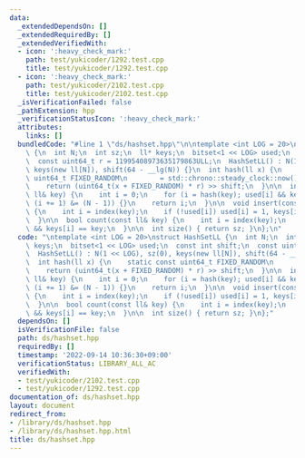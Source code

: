 ```yaml
---
data:
  _extendedDependsOn: []
  _extendedRequiredBy: []
  _extendedVerifiedWith:
  - icon: ':heavy_check_mark:'
    path: test/yukicoder/1292.test.cpp
    title: test/yukicoder/1292.test.cpp
  - icon: ':heavy_check_mark:'
    path: test/yukicoder/2102.test.cpp
    title: test/yukicoder/2102.test.cpp
  _isVerificationFailed: false
  _pathExtension: hpp
  _verificationStatusIcon: ':heavy_check_mark:'
  attributes:
    links: []
  bundledCode: "#line 1 \"ds/hashset.hpp\"\n\ntemplate <int LOG = 20>\nstruct HashSetLL\
    \ {\n  int N;\n  int sz;\n  ll* keys;\n  bitset<1 << LOG> used;\n  const int shift;\n\
    \  const uint64_t r = 11995408973635179863ULL;\n  HashSetLL() : N(1 << LOG), sz(0),\
    \ keys(new ll[N]), shift(64 - __lg(N)) {}\n  int hash(ll x) {\n    static const\
    \ uint64_t FIXED_RANDOM\n        = std::chrono::steady_clock::now().time_since_epoch().count();\n\
    \    return (uint64_t(x + FIXED_RANDOM) * r) >> shift;\n  }\n\n  int index(const\
    \ ll& key) {\n    int i = 0;\n    for (i = hash(key); used[i] && keys[i] != key;\
    \ (i += 1) &= (N - 1)) {}\n    return i;\n  }\n\n  void insert(const ll& key)\
    \ {\n    int i = index(key);\n    if (!used[i]) used[i] = 1, keys[i] = key, ++sz;\n\
    \  }\n\n  bool count(const ll& key) {\n    int i = index(key);\n    return used[i]\
    \ && keys[i] == key;\n  }\n\n  int size() { return sz; }\n};\n"
  code: "\ntemplate <int LOG = 20>\nstruct HashSetLL {\n  int N;\n  int sz;\n  ll*\
    \ keys;\n  bitset<1 << LOG> used;\n  const int shift;\n  const uint64_t r = 11995408973635179863ULL;\n\
    \  HashSetLL() : N(1 << LOG), sz(0), keys(new ll[N]), shift(64 - __lg(N)) {}\n\
    \  int hash(ll x) {\n    static const uint64_t FIXED_RANDOM\n        = std::chrono::steady_clock::now().time_since_epoch().count();\n\
    \    return (uint64_t(x + FIXED_RANDOM) * r) >> shift;\n  }\n\n  int index(const\
    \ ll& key) {\n    int i = 0;\n    for (i = hash(key); used[i] && keys[i] != key;\
    \ (i += 1) &= (N - 1)) {}\n    return i;\n  }\n\n  void insert(const ll& key)\
    \ {\n    int i = index(key);\n    if (!used[i]) used[i] = 1, keys[i] = key, ++sz;\n\
    \  }\n\n  bool count(const ll& key) {\n    int i = index(key);\n    return used[i]\
    \ && keys[i] == key;\n  }\n\n  int size() { return sz; }\n};"
  dependsOn: []
  isVerificationFile: false
  path: ds/hashset.hpp
  requiredBy: []
  timestamp: '2022-09-14 10:36:30+09:00'
  verificationStatus: LIBRARY_ALL_AC
  verifiedWith:
  - test/yukicoder/2102.test.cpp
  - test/yukicoder/1292.test.cpp
documentation_of: ds/hashset.hpp
layout: document
redirect_from:
- /library/ds/hashset.hpp
- /library/ds/hashset.hpp.html
title: ds/hashset.hpp
---
```

